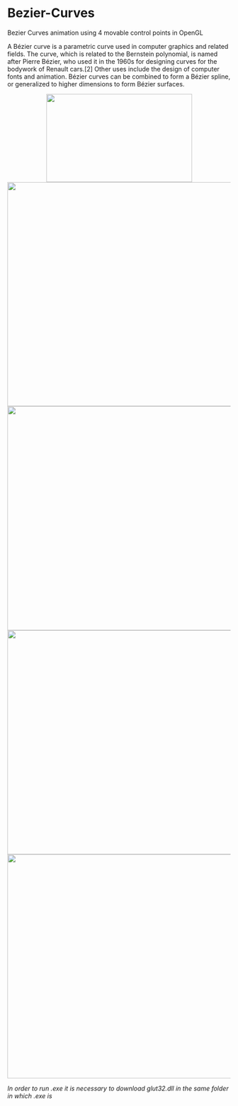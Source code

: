 # Bezier-Curves
Bezier Curves animation using 4 movable control points in OpenGL 

A Bézier curve is a parametric curve used in computer graphics and related fields. The curve, which is related to the Bernstein polynomial, is named after Pierre Bézier, who used it in the 1960s for designing curves for the bodywork of Renault cars.[2] Other uses include the design of computer fonts and animation. Bézier curves can be combined to form a Bézier spline, or generalized to higher dimensions to form Bézier surfaces. 

<p align="center">
  <img width="329" height="199" src="https://github.com/lafifii/Bezier-Curves/blob/master/BezierFormula.png">
   <img width="636" height="506" src="https://github.com/lafifii/Bezier-Curves/blob/master/Bezier4.PNG">
   <img width="636" height="506" src="https://github.com/lafifii/Bezier-Curves/blob/master/Bezier1.PNG">
   <img width="636" height="506" src="https://github.com/lafifii/Bezier-Curves/blob/master/Bezier2.PNG">
   <img width="636" height="506" src="https://github.com/lafifii/Bezier-Curves/blob/master/Bezier3.PNG">
</p>

*In order to run .exe it is necessary to download glut32.dll in the same folder in which .exe is*

